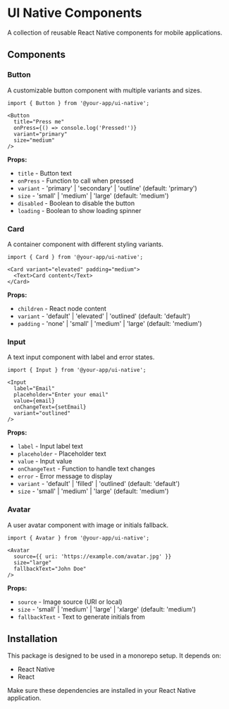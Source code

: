 # UI Native Components

A collection of reusable React Native components for mobile applications.

## Components

### Button
A customizable button component with multiple variants and sizes.

```tsx
import { Button } from '@your-app/ui-native';

<Button
  title="Press me"
  onPress={() => console.log('Pressed!')}
  variant="primary"
  size="medium"
/>
```

**Props:**
- `title` - Button text
- `onPress` - Function to call when pressed
- `variant` - 'primary' | 'secondary' | 'outline' (default: 'primary')
- `size` - 'small' | 'medium' | 'large' (default: 'medium')
- `disabled` - Boolean to disable the button
- `loading` - Boolean to show loading spinner

### Card
A container component with different styling variants.

```tsx
import { Card } from '@your-app/ui-native';

<Card variant="elevated" padding="medium">
  <Text>Card content</Text>
</Card>
```

**Props:**
- `children` - React node content
- `variant` - 'default' | 'elevated' | 'outlined' (default: 'default')
- `padding` - 'none' | 'small' | 'medium' | 'large' (default: 'medium')

### Input
A text input component with label and error states.

```tsx
import { Input } from '@your-app/ui-native';

<Input
  label="Email"
  placeholder="Enter your email"
  value={email}
  onChangeText={setEmail}
  variant="outlined"
/>
```

**Props:**
- `label` - Input label text
- `placeholder` - Placeholder text
- `value` - Input value
- `onChangeText` - Function to handle text changes
- `error` - Error message to display
- `variant` - 'default' | 'filled' | 'outlined' (default: 'default')
- `size` - 'small' | 'medium' | 'large' (default: 'medium')

### Avatar
A user avatar component with image or initials fallback.

```tsx
import { Avatar } from '@your-app/ui-native';

<Avatar
  source={{ uri: 'https://example.com/avatar.jpg' }}
  size="large"
  fallbackText="John Doe"
/>
```

**Props:**
- `source` - Image source (URI or local)
- `size` - 'small' | 'medium' | 'large' | 'xlarge' (default: 'medium')
- `fallbackText` - Text to generate initials from

## Installation

This package is designed to be used in a monorepo setup. It depends on:
- React Native
- React

Make sure these dependencies are installed in your React Native application.
